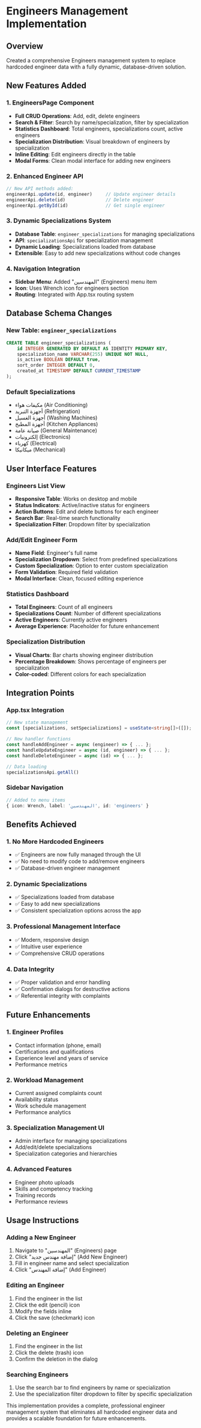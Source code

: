 # Engineers Management Implementation

## Overview
Created a comprehensive Engineers management system to replace hardcoded engineer data with a fully dynamic, database-driven solution.

## New Features Added

### 1. **EngineersPage Component**
- **Full CRUD Operations**: Add, edit, delete engineers
- **Search & Filter**: Search by name/specialization, filter by specialization
- **Statistics Dashboard**: Total engineers, specializations count, active engineers
- **Specialization Distribution**: Visual breakdown of engineers by specialization
- **Inline Editing**: Edit engineers directly in the table
- **Modal Forms**: Clean modal interface for adding new engineers

### 2. **Enhanced Engineer API**
```typescript
// New API methods added:
engineerApi.update(id, engineer)     // Update engineer details
engineerApi.delete(id)               // Delete engineer
engineerApi.getById(id)              // Get single engineer
```

### 3. **Dynamic Specializations System**
- **Database Table**: `engineer_specializations` for managing specializations
- **API**: `specializationsApi` for specialization management
- **Dynamic Loading**: Specializations loaded from database
- **Extensible**: Easy to add new specializations without code changes

### 4. **Navigation Integration**
- **Sidebar Menu**: Added "المهندسين" (Engineers) menu item
- **Icon**: Uses Wrench icon for engineers section
- **Routing**: Integrated with App.tsx routing system

## Database Schema Changes

### New Table: `engineer_specializations`
```sql
CREATE TABLE engineer_specializations (
    id INTEGER GENERATED BY DEFAULT AS IDENTITY PRIMARY KEY,
    specialization_name VARCHAR(255) UNIQUE NOT NULL,
    is_active BOOLEAN DEFAULT true,
    sort_order INTEGER DEFAULT 0,
    created_at TIMESTAMP DEFAULT CURRENT_TIMESTAMP
);
```

### Default Specializations
- مكيفات هواء (Air Conditioning)
- أجهزة التبريد (Refrigeration)
- أجهزة الغسيل (Washing Machines)
- أجهزة المطبخ (Kitchen Appliances)
- صيانة عامة (General Maintenance)
- إلكترونيات (Electronics)
- كهرباء (Electrical)
- ميكانيكا (Mechanical)

## User Interface Features

### Engineers List View
- **Responsive Table**: Works on desktop and mobile
- **Status Indicators**: Active/inactive status for engineers
- **Action Buttons**: Edit and delete buttons for each engineer
- **Search Bar**: Real-time search functionality
- **Specialization Filter**: Dropdown filter by specialization

### Add/Edit Engineer Form
- **Name Field**: Engineer's full name
- **Specialization Dropdown**: Select from predefined specializations
- **Custom Specialization**: Option to enter custom specialization
- **Form Validation**: Required field validation
- **Modal Interface**: Clean, focused editing experience

### Statistics Dashboard
- **Total Engineers**: Count of all engineers
- **Specializations Count**: Number of different specializations
- **Active Engineers**: Currently active engineers
- **Average Experience**: Placeholder for future enhancement

### Specialization Distribution
- **Visual Charts**: Bar charts showing engineer distribution
- **Percentage Breakdown**: Shows percentage of engineers per specialization
- **Color-coded**: Different colors for each specialization

## Integration Points

### App.tsx Integration
```typescript
// New state management
const [specializations, setSpecializations] = useState<string[]>([]);

// New handler functions
const handleAddEngineer = async (engineer) => { ... };
const handleUpdateEngineer = async (id, engineer) => { ... };
const handleDeleteEngineer = async (id) => { ... };

// Data loading
specializationsApi.getAll()
```

### Sidebar Navigation
```typescript
// Added to menu items
{ icon: Wrench, label: 'المهندسين', id: 'engineers' }
```

## Benefits Achieved

### 1. **No More Hardcoded Engineers**
- ✅ Engineers are now fully managed through the UI
- ✅ No need to modify code to add/remove engineers
- ✅ Database-driven engineer management

### 2. **Dynamic Specializations**
- ✅ Specializations loaded from database
- ✅ Easy to add new specializations
- ✅ Consistent specialization options across the app

### 3. **Professional Management Interface**
- ✅ Modern, responsive design
- ✅ Intuitive user experience
- ✅ Comprehensive CRUD operations

### 4. **Data Integrity**
- ✅ Proper validation and error handling
- ✅ Confirmation dialogs for destructive actions
- ✅ Referential integrity with complaints

## Future Enhancements

### 1. **Engineer Profiles**
- Contact information (phone, email)
- Certifications and qualifications
- Experience level and years of service
- Performance metrics

### 2. **Workload Management**
- Current assigned complaints count
- Availability status
- Work schedule management
- Performance analytics

### 3. **Specialization Management UI**
- Admin interface for managing specializations
- Add/edit/delete specializations
- Specialization categories and hierarchies

### 4. **Advanced Features**
- Engineer photo uploads
- Skills and competency tracking
- Training records
- Performance reviews

## Usage Instructions

### Adding a New Engineer
1. Navigate to "المهندسين" (Engineers) page
2. Click "إضافة مهندس جديد" (Add New Engineer)
3. Fill in engineer name and select specialization
4. Click "إضافة المهندس" (Add Engineer)

### Editing an Engineer
1. Find the engineer in the list
2. Click the edit (pencil) icon
3. Modify the fields inline
4. Click the save (checkmark) icon

### Deleting an Engineer
1. Find the engineer in the list
2. Click the delete (trash) icon
3. Confirm the deletion in the dialog

### Searching Engineers
1. Use the search bar to find engineers by name or specialization
2. Use the specialization filter dropdown to filter by specific specialization

This implementation provides a complete, professional engineer management system that eliminates all hardcoded engineer data and provides a scalable foundation for future enhancements.